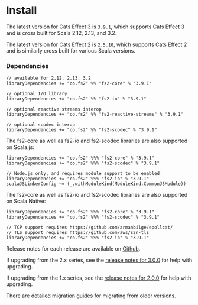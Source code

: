 # Install

The latest version for Cats Effect 3 is `3.9.1`, which supports Cats Effect 3 and is cross built for Scala 2.12, 2.13, and 3.2.

The latest version for Cats Effect 2 is `2.5.10`, which supports Cats Effect 2 and is similarly cross built for various Scala versions.

### Dependencies <!-- {docsify-ignore} -->

```
// available for 2.12, 2.13, 3.2
libraryDependencies += "co.fs2" %% "fs2-core" % "3.9.1"

// optional I/O library
libraryDependencies += "co.fs2" %% "fs2-io" % "3.9.1"

// optional reactive streams interop
libraryDependencies += "co.fs2" %% "fs2-reactive-streams" % "3.9.1"

// optional scodec interop
libraryDependencies += "co.fs2" %% "fs2-scodec" % "3.9.1"
```

The fs2-core as well as fs2-io and fs2-scodec libraries are also supported on Scala.js:

```
libraryDependencies += "co.fs2" %%% "fs2-core" % "3.9.1"
libraryDependencies += "co.fs2" %%% "fs2-scodec" % "3.9.1"

// Node.js only, and requires module support to be enabled
libraryDependencies += "co.fs2" %%% "fs2-io" % "3.9.1"
scalaJSLinkerConfig ~= (_.withModuleKind(ModuleKind.CommonJSModule)) 
```

The fs2-core as well as fs2-io and fs2-scodec libraries are also supported on Scala Native:
```
libraryDependencies += "co.fs2" %%% "fs2-core" % "3.9.1"
libraryDependencies += "co.fs2" %%% "fs2-scodec" % "3.9.1"

// TCP support requires https://github.com/armanbilge/epollcat/
// TLS support requires https://github.com/aws/s2n-tls
libraryDependencies += "co.fs2" %%% "fs2-io" % "3.9.1"
```

Release notes for each release are available on [Github](https://github.com/typelevel/fs2/releases/).

If upgrading from the 2.x series, see the [release notes for 3.0.0](https://github.com/typelevel/fs2/releases/tag/v3.0.0) for help with upgrading.

If upgrading from the 1.x series, see the [release notes for 2.0.0](https://github.com/typelevel/fs2/releases/tag/v2.0.0) for help with upgrading.

There are [detailed migration guides](https://github.com/typelevel/fs2/blob/main/docs/) for migrating from older versions.
